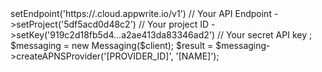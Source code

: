 <?php

use Appwrite\Client;
use Appwrite\Services\Messaging;

$client = new Client();

$client
    ->setEndpoint('https://<REGION>.cloud.appwrite.io/v1') // Your API Endpoint
    ->setProject('5df5acd0d48c2') // Your project ID
    ->setKey('919c2d18fb5d4...a2ae413da83346ad2') // Your secret API key
;

$messaging = new Messaging($client);

$result = $messaging->createAPNSProvider('[PROVIDER_ID]', '[NAME]');